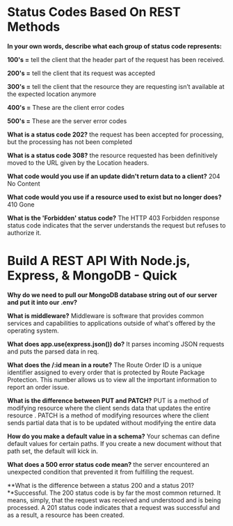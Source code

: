 # Status Codes Based On REST Methods

**In your own words, describe what each group of status code represents:**

**100's =**  tell the client that the header part of the request has been received.

**200's =**  tell the client that its request was accepted

**300's =**  tell the client that the resource they are requesting isn’t available at the expected location anymore

**400's =** These are the client error codes

**500's =** These are the server error codes

**What is a status code 202?** the request has been accepted for processing, but the processing has not been completed

**What is a status code 308?** the resource requested has been definitively moved to the URL given by the Location headers.

**What code would you use if an update didn't return data to a client?** 204 No Content

**What code would you use if a resource used to exist but no longer does?** 410 Gone

**What is the 'Forbidden' status code?** The HTTP 403 Forbidden response status code indicates that the server understands the request but refuses to authorize it.

# Build A REST API With Node.js, Express, & MongoDB - Quick

**Why do we need to pull our MongoDB database string out of our server and put it into our .env?**

**What is middleware?** Middleware is software that provides common services and capabilities to applications outside of what's offered by the operating system.

**What does app.use(express.json()) do?** It parses incoming JSON requests and puts the parsed data in req.

**What does the /:id mean in a route?** The Route Order ID is a unique identifier assigned to every order that is protected by Route Package Protection. This number allows us to view all the important information to report an order issue.

**What is the difference between PUT and PATCH?** PUT is a method of modifying resource where the client sends data that updates the entire resource . PATCH is a method of modifying resources where the client sends partial data that is to be updated without modifying the entire data

**How do you make a default value in a schema?** Your schemas can define default values for certain paths. If you create a new document without that path set, the default will kick in.

**What does a 500 error status code mean?**  the server encountered an unexpected condition that prevented it from fulfilling the request.

**What is the difference between a status 200 and a status 201?**Successful. The 200 status code is by far the most common returned. It means, simply, that the request was received and understood and is being processed. A 201 status code indicates that a request was successful and as a result, a resource has been created.